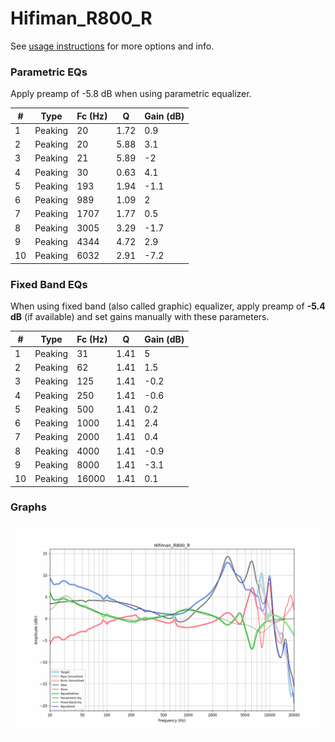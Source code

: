 # Hifiman_R800_R
See [usage instructions](https://github.com/jaakkopasanen/AutoEq#usage) for more options and info.

### Parametric EQs
Apply preamp of -5.8 dB when using parametric equalizer.

|   # | Type    |   Fc (Hz) |    Q |   Gain (dB) |
|-----|---------|-----------|------|-------------|
|   1 | Peaking |        20 | 1.72 |         0.9 |
|   2 | Peaking |        20 | 5.88 |         3.1 |
|   3 | Peaking |        21 | 5.89 |        -2   |
|   4 | Peaking |        30 | 0.63 |         4.1 |
|   5 | Peaking |       193 | 1.94 |        -1.1 |
|   6 | Peaking |       989 | 1.09 |         2   |
|   7 | Peaking |      1707 | 1.77 |         0.5 |
|   8 | Peaking |      3005 | 3.29 |        -1.7 |
|   9 | Peaking |      4344 | 4.72 |         2.9 |
|  10 | Peaking |      6032 | 2.91 |        -7.2 |

### Fixed Band EQs
When using fixed band (also called graphic) equalizer, apply preamp of **-5.4 dB** (if available) and set gains manually with these parameters.

|   # | Type    |   Fc (Hz) |    Q |   Gain (dB) |
|-----|---------|-----------|------|-------------|
|   1 | Peaking |        31 | 1.41 |         5   |
|   2 | Peaking |        62 | 1.41 |         1.5 |
|   3 | Peaking |       125 | 1.41 |        -0.2 |
|   4 | Peaking |       250 | 1.41 |        -0.6 |
|   5 | Peaking |       500 | 1.41 |         0.2 |
|   6 | Peaking |      1000 | 1.41 |         2.4 |
|   7 | Peaking |      2000 | 1.41 |         0.4 |
|   8 | Peaking |      4000 | 1.41 |        -0.9 |
|   9 | Peaking |      8000 | 1.41 |        -3.1 |
|  10 | Peaking |     16000 | 1.41 |         0.1 |

### Graphs
![](./Hifiman_R800_R.png)

